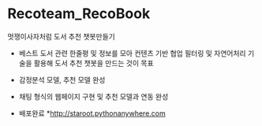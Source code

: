 # Recoteam_RecoBook
 멋쟁이사자처럼 도서 추천 챗봇만들기


* 베스트 도서 관련 한줄평 및 정보를 모아  컨텐츠 기반 협업 필터링 및 자연어처리 기술을 활용해 도서 추천 챗봇을 만드는 것이 목표

* 감정분석 모델, 추천 모델 완성
* 채팅 형식의 웹페이지 구현 및 추천 모델과 연동 완성
* 배포완료
*http://staroot.pythonanywhere.com
